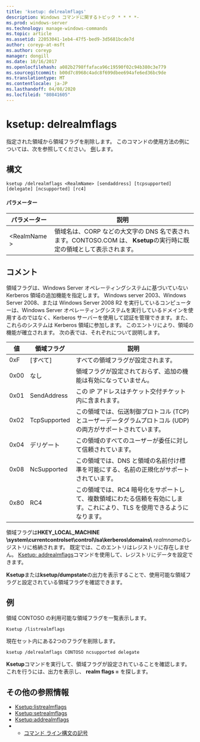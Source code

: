```yaml
---
title: 'ksetup: delrealmflags'
description: Windows コマンドに関するトピック * * * *-
ms.prod: windows-server
ms.technology: manage-windows-commands
ms.topic: article
ms.assetid: 22053041-1eb4-47f5-bed9-3d5681bcde7d
author: coreyp-at-msft
ms.author: coreyp
manager: dongill
ms.date: 10/16/2017
ms.openlocfilehash: a082b2798ffafaca96c19590f02c94b380c3e779
ms.sourcegitcommit: b00d7c8968c4adc8f699dbee694afe6ed36bc9de
ms.translationtype: MT
ms.contentlocale: ja-JP
ms.lasthandoff: 04/08/2020
ms.locfileid: "80841605"
---
```

# <a name="ksetupdelrealmflags"></a>ksetup: delrealmflags



指定された領域から領域フラグを削除します。  このコマンドの使用方法の例については、次を参照してください。 [例](#BKMK_Examples)します。

## <a name="syntax"></a>構文

```
ksetup /delrealmflags <RealmName> [sendaddress] [tcpsupported] [delegate] [ncsupported] [rc4]
```

#### <a name="parameters"></a>パラメーター

|パラメーター|説明|
|---------|-----------|
|\<RealmName >|領域名は、CORP などの大文字の DNS 名で表されます。CONTOSO.COM は、 **Ksetup**の実行時に既定の領域として表示されます。|

## <a name="remarks"></a>コメント

領域フラグは、Windows Server オペレーティングシステムに基づいていない Kerberos 領域の追加機能を指定します。 Windows server 2003、Windows Server 2008、または Windows Server 2008 R2 を実行しているコンピューターは、Windows Server オペレーティングシステムを実行しているドメインを使用するのではなく、Kerberos サーバーを使用して認証を管理できます。また、これらのシステムは Kerberos 領域に参加します。 このエントリにより、領域の機能が確立されます。 次の表では、それぞれについて説明します。

|値|領域フラグ|説明|
|-----|----------|-----------|
|0xF|[すべて]|すべての領域フラグが設定されます。|
|0x00|なし|領域フラグが設定されておらず、追加の機能は有効になっていません。|
|0x01|SendAddress|この IP アドレスはチケット交付チケット内に含まれます。|
|0x02|TcpSupported|この領域では、伝送制御プロトコル (TCP) とユーザーデータグラムプロトコル (UDP) の両方がサポートされています。|
|0x04|デリゲート|この領域のすべてのユーザーが委任に対して信頼されています。|
|0x08|NcSupported|この領域では、DNS と領域の名前付け標準を可能にする、名前の正規化がサポートされています。|
|0x80|RC4|この領域では、RC4 暗号化をサポートして、複数領域にわたる信頼を有効にします。これにより、TLS を使用できるようになります。|

領域フラグは**HKEY_LOCAL_MACHINE \system\currentcontrolset\control\lsa\kerberos\domains\\** <em>realmname</em>のレジストリに格納されます。 既定では、このエントリはレジストリに存在しません。 [Ksetup: addrealmflags](ksetup-addrealmflags.md)コマンドを使用して、レジストリにデータを設定できます。

**Ksetup**または**ksetup/dumpstate**の出力を表示することで、使用可能な領域フラグと設定されている領域フラグを確認できます。

## <a name="examples"></a><a name=BKMK_Examples></a>例

領域 CONTOSO の利用可能な領域フラグを一覧表示します。
```
Ksetup /listrealmflags
```
現在セット内にある2つのフラグを削除します。
```
ksetup /delrealmflags CONTOSO ncsupported delegate
```
**Ksetup**コマンドを実行して、領域フラグが設定されていることを確認します。これを行うには、出力を表示し、 **realm flags =** を探します。

## <a name="additional-references"></a>その他の参照情報

-   [Ksetup:listrealmflags](ksetup-listrealmflags.md)
-   [Ksetup:setrealmflags](ksetup-setrealmflags.md)
-   [Ksetup:addrealmflags](ksetup-addrealmflags.md)
-   - [コマンド ライン構文の記号](command-line-syntax-key.md)